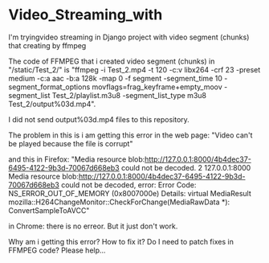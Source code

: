 # Video_Streaming_with
I'm tryingvideo streaming in Django project with video segment (chunks) that creating by ffmpeg

The code of FFMPEG that i created video segment (chunks) in "/static/Test_2/"  is "ffmpeg -i Test_2.mp4 -t 120 -c:v libx264 -crf 23 -preset medium -c:a aac -b:a 128k -map 0 -f segment -segment_time 10 -segment_format_options movflags=frag_keyframe+empty_moov -segment_list Test_2/playlist.m3u8 -segment_list_type m3u8 Test_2/output%03d.mp4".

I did not send output%03d.mp4 files to this repository.

The problem in this is i am getting this error in the web page: "Video can't be played because the file is corrupt"

and this in Firefox: "Media resource blob:http://127.0.0.1:8000/4b4dec37-6495-4122-9b3d-70067d668eb3 could not be decoded. 2 127.0.0.1:8000
Media resource blob:http://127.0.0.1:8000/4b4dec37-6495-4122-9b3d-70067d668eb3 could not be decoded, error: Error Code: NS_ERROR_OUT_OF_MEMORY (0x8007000e)
Details: virtual MediaResult mozilla::H264ChangeMonitor::CheckForChange(MediaRawData *): ConvertSampleToAVCC"

in Chrome: there is no erreor. But it just don't work.

Why am i getting this error? How to fix it? Do I need to patch fixes in FFMPEG code? Please help...
